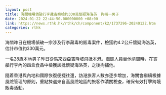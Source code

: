 ```yaml
---
layout: post
title: 海關機場偵破行李藏毒案檢約330萬懷疑海洛英　拘捕一男子
date: 2024-01-22 22:44:50.000000000 +08:00
link: https://news.rthk.hk/rthk/ch/component/k2/1737296-20240122.htm
categories: rthk
---
```


海關昨日在機場偵破一宗涉及行李藏毒的販毒案件，檢獲約4.2公斤懷疑海洛英，估計市值約330萬元。

一名28歲本地男子昨日從馬來西亞吉隆坡飛抵本港。海關人員替他清關時，在寄艙行李內的四盒食品中檢獲該批懷疑海洛英，之後拘捕他。

隨着香港與內地和國際恢復便捷往還，訪港旅客人數亦逐步增加，海關會繼續根據風險管理的原則，重點揀選來自高風險地區的旅客作清關檢查，確保有效打擊跨境販毒活動。
